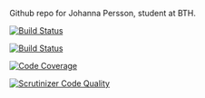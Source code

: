 Github repo for Johanna Persson, student at BTH.

[![Build Status](https://travis-ci.com/jjohannaPersson/mvc-game21.svg?branch=main)](https://travis-ci.com/github/jjohannaPersson/mvc-game21)

[![Build Status](https://scrutinizer-ci.com/g/jjohannaPersson/mvc-game21/badges/build.png?b=main)](https://scrutinizer-ci.com/g/jjohannaPersson/mvc-game21/build-status/main)

[![Code Coverage](https://scrutinizer-ci.com/g/jjohannaPersson/mvc-game21/badges/coverage.png?b=main)](https://scrutinizer-ci.com/g/jjohannaPersson/mvc-game21/?branch=main)

[![Scrutinizer Code Quality](https://scrutinizer-ci.com/g/jjohannaPersson/mvc-game21/badges/quality-score.png?b=main)](https://scrutinizer-ci.com/g/jjohannaPersson/mvc-game21/?branch=main)
